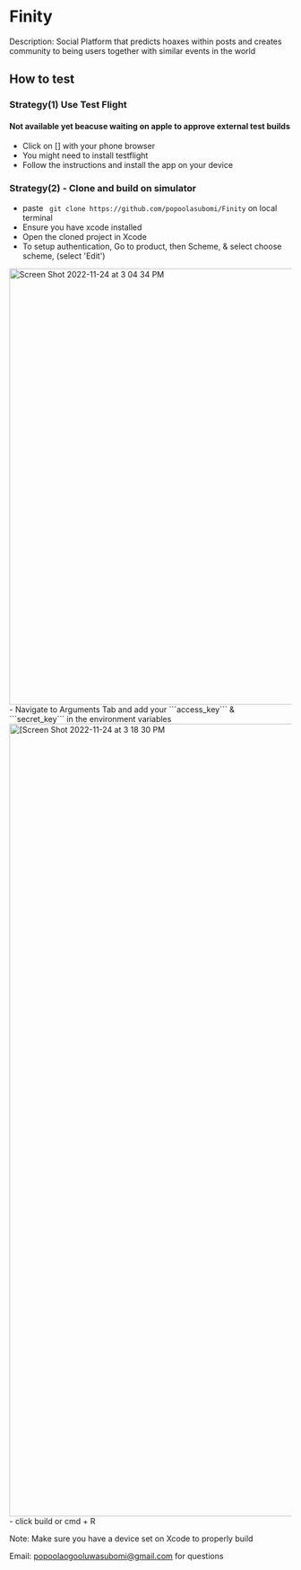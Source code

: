 # Finity

Description: Social Platform that predicts hoaxes within posts and creates community to being users          together with similar events in the world


## How to test

### Strategy(1) Use Test Flight 
#### Not available yet beacuse waiting on apple to approve external test builds

- Click on [] with your phone browser
- You might need to install testflight
- Follow the instructions and install the app on your device


### Strategy(2) - Clone and build on simulator
- paste ``` git clone https://github.com/popoolasubomi/Finity``` on local terminal
- Ensure you have xcode installed
- Open the cloned project in Xcode
- To setup authentication, Go to product, then Scheme, & select choose scheme, (select 'Edit')
<img width="777" alt="Screen Shot 2022-11-24 at 3 04 34 PM" src="https://user-images.githubusercontent.com/52616005/203857510-24f7907b-7bb1-4b7f-904f-43494aa54a6a.png"> 
- Navigate to Arguments Tab and add your ```access_key``` & ```secret_key``` in the environment variables
<img width="1412" alt="[Screen Shot 2022-11-24 at 3 18 30 PM" src="https://user-images.githubusercontent.com/52616005/203858816-41b74125-ab80-4823-8c5f-8f8dc37e30d5.png">
- click build or cmd + R

Note: Make sure you have a device set on Xcode to properly build

Email: popoolaogooluwasubomi@gmail.com for questions
